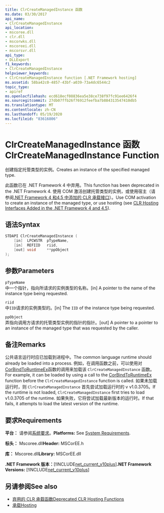 ```yaml
---
title: ClrCreateManagedInstance 函数
ms.date: 03/30/2017
api_name:
- ClrCreateManagedInstance
api_location:
- mscoree.dll
- clr.dll
- mscorwks.dll
- mscoreei.dll
- mscorsvr.dll
api_type:
- DLLExport
f1_keywords:
- ClrCreateManagedInstance
helpviewer_keywords:
- ClrCreateManagedInstance function [.NET Framework hosting]
ms.assetid: 58ba42c0-4857-43bf-a039-73a4dc6544c2
topic_type:
- apiref
ms.openlocfilehash: ecd618ecf08836ea5e38ce738f97fc91ee6426f4
ms.sourcegitcommit: 27db07ffb26f76912feefba7b884313547410db5
ms.translationtype: MT
ms.contentlocale: zh-CN
ms.lasthandoff: 05/19/2020
ms.locfileid: "83616806"
---
```

# <a name="clrcreatemanagedinstance-function"></a><span data-ttu-id="48f4a-102">ClrCreateManagedInstance 函数</span><span class="sxs-lookup"><span data-stu-id="48f4a-102">ClrCreateManagedInstance Function</span></span>
<span data-ttu-id="48f4a-103">创建指定托管类型的实例。</span><span class="sxs-lookup"><span data-stu-id="48f4a-103">Creates an instance of the specified managed type.</span></span>  
  
 <span data-ttu-id="48f4a-104">此函数已在 .NET Framework 4 中弃用。</span><span class="sxs-lookup"><span data-stu-id="48f4a-104">This function has been deprecated in the .NET Framework 4.</span></span> <span data-ttu-id="48f4a-105">使用 COM 激活创建托管类型的实例，或使用宿主（请参阅[.NET Framework 4 和4.5 中添加的 CLR 承载接口](clr-hosting-interfaces-added-in-the-net-framework-4-and-4-5.md)）。</span><span class="sxs-lookup"><span data-stu-id="48f4a-105">Use COM activation to create an instance of the managed type, or use hosting (see [CLR Hosting Interfaces Added in the .NET Framework 4 and 4.5](clr-hosting-interfaces-added-in-the-net-framework-4-and-4-5.md)).</span></span>  
  
## <a name="syntax"></a><span data-ttu-id="48f4a-106">语法</span><span class="sxs-lookup"><span data-stu-id="48f4a-106">Syntax</span></span>  
  
```cpp  
STDAPI ClrCreateManagedInstance (  
    [in]  LPCWSTR  pTypeName,
    [in]  REFIID   riid,
    [out] void     **ppObject  
);  
```  
  
## <a name="parameters"></a><span data-ttu-id="48f4a-107">参数</span><span class="sxs-lookup"><span data-stu-id="48f4a-107">Parameters</span></span>  
 `pTypeName`  
 <span data-ttu-id="48f4a-108">中一个指针，指向所请求的实例类型的名称。</span><span class="sxs-lookup"><span data-stu-id="48f4a-108">[in] A pointer to the name of the instance type being requested.</span></span>  
  
 `riid`  
 <span data-ttu-id="48f4a-109">中`IID`请求的实例类型的。</span><span class="sxs-lookup"><span data-stu-id="48f4a-109">[in] The `IID` of the instance type being requested.</span></span>  
  
 `ppObject`  
 <span data-ttu-id="48f4a-110">弄指向调用方请求的托管类型实例的指针的指针。</span><span class="sxs-lookup"><span data-stu-id="48f4a-110">[out] A pointer to a pointer to an instance of the managed type that was requested by the caller.</span></span>  
  
## <a name="remarks"></a><span data-ttu-id="48f4a-111">备注</span><span class="sxs-lookup"><span data-stu-id="48f4a-111">Remarks</span></span>  
 <span data-ttu-id="48f4a-112">公共语言运行时应已加载到进程中。</span><span class="sxs-lookup"><span data-stu-id="48f4a-112">The common language runtime should already be loaded into a process.</span></span> <span data-ttu-id="48f4a-113">例如，在调用函数之前，可以使用对[CorBindToRuntimeEx](corbindtoruntimeex-function.md)函数的调用来加载该 `ClrCreateManagedInstance` 函数。</span><span class="sxs-lookup"><span data-stu-id="48f4a-113">For example, it can be loaded by using a call to the [CorBindToRuntimeEx](corbindtoruntimeex-function.md) function before the `ClrCreateManagedInstance` function is called.</span></span> <span data-ttu-id="48f4a-114">如果未加载运行时，则 `ClrCreateManagedInstance` 首先尝试加载运行时的 v v1.0.3705。</span><span class="sxs-lookup"><span data-stu-id="48f4a-114">If the runtime is not loaded, `ClrCreateManagedInstance` first tries to load v1.0.3705 of the runtime.</span></span> <span data-ttu-id="48f4a-115">如果失败，它将尝试加载最新版本的运行时。</span><span class="sxs-lookup"><span data-stu-id="48f4a-115">If that fails, it attempts to load the latest version of the runtime.</span></span>  
  
## <a name="requirements"></a><span data-ttu-id="48f4a-116">要求</span><span class="sxs-lookup"><span data-stu-id="48f4a-116">Requirements</span></span>  
 <span data-ttu-id="48f4a-117">**平台：** 请参阅[系统要求](../../get-started/system-requirements.md)。</span><span class="sxs-lookup"><span data-stu-id="48f4a-117">**Platforms:** See [System Requirements](../../get-started/system-requirements.md).</span></span>  
  
 <span data-ttu-id="48f4a-118">**标头：** Mscoree.dll</span><span class="sxs-lookup"><span data-stu-id="48f4a-118">**Header:** MSCorEE.h</span></span>  
  
 <span data-ttu-id="48f4a-119">**库：** Mscoree.dll</span><span class="sxs-lookup"><span data-stu-id="48f4a-119">**Library:** MSCorEE.dll</span></span>  
  
 <span data-ttu-id="48f4a-120">**.NET Framework 版本：**[!INCLUDE[net_current_v10plus](../../../../includes/net-current-v10plus-md.md)]</span><span class="sxs-lookup"><span data-stu-id="48f4a-120">**.NET Framework Versions:** [!INCLUDE[net_current_v10plus](../../../../includes/net-current-v10plus-md.md)]</span></span>  
  
## <a name="see-also"></a><span data-ttu-id="48f4a-121">另请参阅</span><span class="sxs-lookup"><span data-stu-id="48f4a-121">See also</span></span>

- [<span data-ttu-id="48f4a-122">弃用的 CLR 承载函数</span><span class="sxs-lookup"><span data-stu-id="48f4a-122">Deprecated CLR Hosting Functions</span></span>](deprecated-clr-hosting-functions.md)
- [<span data-ttu-id="48f4a-123">承载</span><span class="sxs-lookup"><span data-stu-id="48f4a-123">Hosting</span></span>](index.md)
